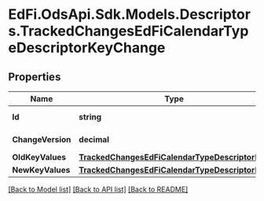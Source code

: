 # EdFi.OdsApi.Sdk.Models.Descriptors.TrackedChangesEdFiCalendarTypeDescriptorKeyChange

## Properties

Name | Type | Description | Notes
------------ | ------------- | ------------- | -------------
**Id** | **string** | Resource identifier | [optional] 
**ChangeVersion** | **decimal** | Change version | [optional] 
**OldKeyValues** | [**TrackedChangesEdFiCalendarTypeDescriptorKey**](TrackedChangesEdFiCalendarTypeDescriptorKey.md) |  | [optional] 
**NewKeyValues** | [**TrackedChangesEdFiCalendarTypeDescriptorKey**](TrackedChangesEdFiCalendarTypeDescriptorKey.md) |  | [optional] 

[[Back to Model list]](../README.md#documentation-for-models) [[Back to API list]](../README.md#documentation-for-api-endpoints) [[Back to README]](../README.md)

